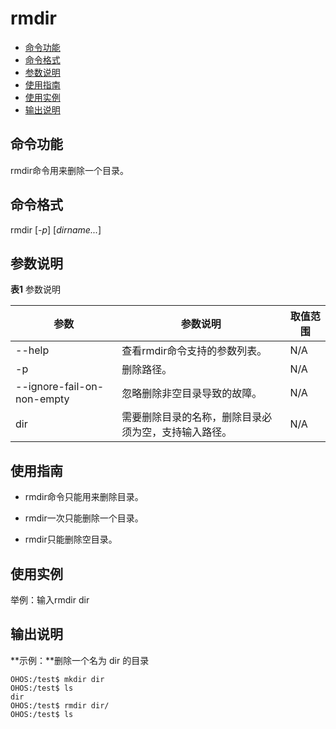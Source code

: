 # rmdir

- [命令功能](#命令功能)
- [命令格式](#命令格式)
- [参数说明](#参数说明)
- [使用指南](#使用指南)
- [使用实例](#使用实例)
- [输出说明](#输出说明)

## 命令功能

rmdir命令用来删除一个目录。


## 命令格式

rmdir [_-p_] [_dirname..._]


## 参数说明

**表1** 参数说明

| 参数 | 参数说明 | 取值范围 | 
| -------- | -------- | -------- |
| --help | 查看rmdir命令支持的参数列表。 | N/A | 
| -p | 删除路径。 | N/A | 
| --ignore-fail-on-non-empty | 忽略删除非空目录导致的故障。 | N/A | 
| dir | 需要删除目录的名称，删除目录必须为空，支持输入路径。 | N/A | 


## 使用指南

- rmdir命令只能用来删除目录。

- rmdir一次只能删除一个目录。

- rmdir只能删除空目录。


## 使用实例

举例：输入rmdir dir


## 输出说明

**示例：**删除一个名为 dir 的目录

```
OHOS:/test$ mkdir dir
OHOS:/test$ ls
dir
OHOS:/test$ rmdir dir/
OHOS:/test$ ls
```
